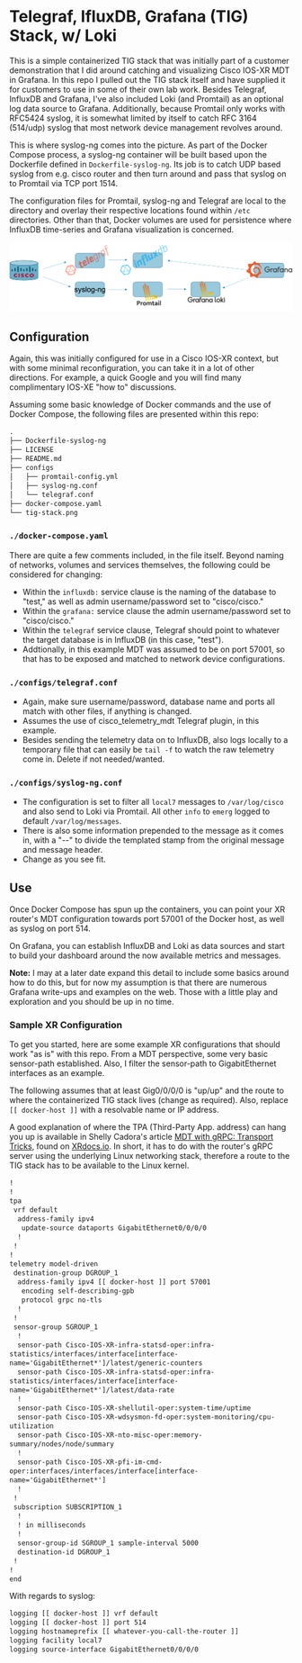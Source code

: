 # Telegraf, IfluxDB, Grafana (TIG) Stack, w/ Loki

This is a simple containerized TIG stack that was initially part of a customer demonstration that I did around catching and visualizing Cisco IOS-XR MDT in Grafana.  In this repo I pulled out the TIG stack itself and have supplied it for customers to use in some of their own lab work.  Besides Telegraf, InfluxDB and Grafana, I've also included Loki (and Promtail) as an optional log data source to Grafana.  Additionally, because Promtail only works with RFC5424 syslog, it is somewhat limited by itself to catch RFC 3164 (514/udp) syslog that most network device management revolves around.

This is where syslog-ng comes into the picture.  As part of the Docker Compose process, a syslog-ng container will be built based upon the Dockerfile defined in `Dockerfile-syslog-ng`.  Its job is to catch UDP based syslog from e.g. cisco router and then turn around and pass that syslog on to Promtail via TCP port 1514.

The configuration files for Promtail, syslog-ng and Telegraf are local to the directory and overlay their respective locations found within `/etc` directories.  Other than that, Docker volumes are used for persistence where InfluxDB time-series and Grafana visualization is concerned.

![TIG Stack](./tig-stack.png)

## Configuration

Again, this was initially configured for use in a Cisco IOS-XR context, but with some minimal reconfiguration, you can take it in a lot of other directions.  For example, a quick Google and you will find many complimentary IOS-XE "how to" discussions.

Assuming some basic knowledge of Docker commands and the use of Docker Compose, the following files are presented within this repo:

```
.
├── Dockerfile-syslog-ng
├── LICENSE
├── README.md
├── configs
│   ├── promtail-config.yml
│   ├── syslog-ng.conf
│   └── telegraf.conf
├── docker-compose.yaml
└── tig-stack.png
```

### `./docker-compose.yaml`

There are quite a few comments included, in the file itself.  Beyond naming of networks, volumes and services themselves, the following could be considered for changing:

- Within the `influxdb:` service clause is the naming of the database to "test," as well as admin username/password set to "cisco/cisco."
- Within the `grafana:` service clause the admin username/password set to "cisco/cisco."
- Within the `telegraf` service clause, Telegraf should point to whatever the target database is in InfluxDB (in this case, "test").
- Addtionally, in this example MDT was assumed to be on port 57001, so that has to be exposed and matched to network device configurations.


### `./configs/telegraf.conf`

- Again, make sure username/password, database name and ports all match with other files, if anything is changed.
- Assumes the use of cisco_telemetry_mdt Telegraf plugin, in this example.
- Besides sending the telemetry data on to InfluxDB, also logs locally to a temporary file that can easily be `tail -f` to watch the raw telemetry come in.  Delete if not needed/wanted.

### `./configs/syslog-ng.conf`

- The configuration is set to filter all `local7` messages to `/var/log/cisco` and also send to Loki via Promtail.  All other `info` to `emerg` logged to default `/var/log/messages`.
- There is also some information prepended to the message as it comes in, with a "--" to divide the templated stamp from the original message and message header.
- Change as you see fit.

## Use

Once Docker Compose has spun up the containers, you can point your XR router's MDT configuration towards port 57001 of the Docker host, as well as syslog on port 514.

On Grafana, you can establish InfluxDB and Loki as data sources and start to build your dashboard around the now available metrics and messages.

**Note:** I may at a later date expand this detail to include some basics around how to do this, but for now my assumption is that there are numerous Grafana write-ups and examples on the web.  Those with a little play and exploration and you should be up in no time.

### Sample XR Configuration

To get you started, here are some example XR configurations that should work "as is" with this repo.  From a MDT perspective, some very basic sensor-path established.  Also, I filter the sensor-path to GigabitEthernet interfaces as an example.



The following assumes that at least Gig0/0/0/0 is "up/up" and the route to where the containerized TIG stack lives (change as required).  Also, replace `[[ docker-host ]]` with a resolvable name or IP address.

A good explanation of where the TPA (Third-Party App. address) can hang you up is available in Shelly Cadora's article [MDT with gRPC: Transport Tricks](https://xrdocs.io/telemetry/tutorials/2017-05-05-mdt-with-grpc-transport-tricks), found on [XRdocs.io](https://xrdocs.io).  In short, it has to do with the router's gRPC server using the underlying Linux networking stack, therefore a route to the TIG stack has to be available to the Linux kernel. 

```
!
!
tpa
 vrf default
  address-family ipv4
   update-source dataports GigabitEthernet0/0/0/0
  !
 !
!
telemetry model-driven
 destination-group DGROUP_1
  address-family ipv4 [[ docker-host ]] port 57001
   encoding self-describing-gpb
   protocol grpc no-tls
  !
 !
 sensor-group SGROUP_1
  !
  sensor-path Cisco-IOS-XR-infra-statsd-oper:infra-statistics/interfaces/interface[interface-name='GigabitEthernet*']/latest/generic-counters
  sensor-path Cisco-IOS-XR-infra-statsd-oper:infra-statistics/interfaces/interface[interface-name='GigabitEthernet*']/latest/data-rate
  !
  sensor-path Cisco-IOS-XR-shellutil-oper:system-time/uptime
  sensor-path Cisco-IOS-XR-wdsysmon-fd-oper:system-monitoring/cpu-utilization
  sensor-path Cisco-IOS-XR-nto-misc-oper:memory-summary/nodes/node/summary
  !
  sensor-path Cisco-IOS-XR-pfi-im-cmd-oper:interfaces/interfaces/interface[interface-name='GigabitEthernet*']
  !
 !
 subscription SUBSCRIPTION_1
  !
  ! in milliseconds
  !
  sensor-group-id SGROUP_1 sample-interval 5000
  destination-id DGROUP_1
 !
!
end
```

With regards to syslog:

```
logging [[ docker-host ]] vrf default
logging [[ docker-host ]] port 514
logging hostnameprefix [[ whatever-you-call-the-router ]]
logging facility local7
logging source-interface GigabitEthernet0/0/0/0
```
